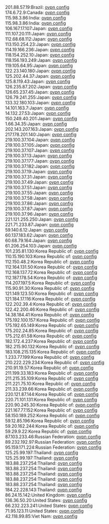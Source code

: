 201.88.57.19:Brazil: [ovpn config](vpn/201_88_57_19.ovpn)  
174.6.72.9:Canada: [ovpn config](vpn/174_6_72_9.ovpn)  
115.98.3.86:India: [ovpn config](vpn/115_98_3_86.ovpn)  
115.98.3.86:India: [ovpn config](vpn/115_98_3_86.ovpn)  
106.167.17.107:Japan: [ovpn config](vpn/106_167_17_107.ovpn)  
111.107.20.111:Japan: [ovpn config](vpn/111_107_20_111.ovpn)  
112.68.68.112:Japan: [ovpn config](vpn/112_68_68_112.ovpn)  
113.150.254.23:Japan: [ovpn config](vpn/113_150_254_23.ovpn)  
114.19.166.236:Japan: [ovpn config](vpn/114_19_166_236.ovpn)  
118.154.252.10:Japan: [ovpn config](vpn/118_154_252_10.ovpn)  
118.156.193.249:Japan: [ovpn config](vpn/118_156_193_249.ovpn)  
119.105.64.95:Japan: [ovpn config](vpn/119_105_64_95.ovpn)  
122.23.140.180:Japan: [ovpn config](vpn/122_23_140_180.ovpn)  
125.202.44.37:Japan: [ovpn config](vpn/125_202_44_37.ovpn)  
125.8.119.43:Japan: [ovpn config](vpn/125_8_119_43.ovpn)  
126.235.87.202:Japan: [ovpn config](vpn/126_235_87_202.ovpn)  
126.65.237.45:Japan: [ovpn config](vpn/126_65_237_45.ovpn)  
126.79.241.255:Japan: [ovpn config](vpn/126_79_241_255.ovpn)  
133.32.180.103:Japan: [ovpn config](vpn/133_32_180_103.ovpn)  
14.101.163.7:Japan: [ovpn config](vpn/14_101_163_7.ovpn)  
14.132.27.53:Japan: [ovpn config](vpn/14_132_27_53.ovpn)  
150.249.40.201:Japan: [ovpn config](vpn/150_249_40_201.ovpn)  
1.66.34.35:Japan: [ovpn config](vpn/1_66_34_35.ovpn)  
202.143.207.163:Japan: [ovpn config](vpn/202_143_207_163.ovpn)  
217.178.201.140:Japan: [ovpn config](vpn/217_178_201_140.ovpn)  
219.100.37.104:Japan: [ovpn config](vpn/219_100_37_104.ovpn)  
219.100.37.105:Japan: [ovpn config](vpn/219_100_37_105.ovpn)  
219.100.37.107:Japan: [ovpn config](vpn/219_100_37_107.ovpn)  
219.100.37.13:Japan: [ovpn config](vpn/219_100_37_13.ovpn)  
219.100.37.177:Japan: [ovpn config](vpn/219_100_37_177.ovpn)  
219.100.37.182:Japan: [ovpn config](vpn/219_100_37_182.ovpn)  
219.100.37.19:Japan: [ovpn config](vpn/219_100_37_19.ovpn)  
219.100.37.31:Japan: [ovpn config](vpn/219_100_37_31.ovpn)  
219.100.37.49:Japan: [ovpn config](vpn/219_100_37_49.ovpn)  
219.100.37.51:Japan: [ovpn config](vpn/219_100_37_51.ovpn)  
219.100.37.55:Japan: [ovpn config](vpn/219_100_37_55.ovpn)  
219.100.37.58:Japan: [ovpn config](vpn/219_100_37_58.ovpn)  
219.100.37.86:Japan: [ovpn config](vpn/219_100_37_86.ovpn)  
219.100.37.87:Japan: [ovpn config](vpn/219_100_37_87.ovpn)  
219.100.37.96:Japan: [ovpn config](vpn/219_100_37_96.ovpn)  
221.121.255.250:Japan: [ovpn config](vpn/221_121_255_250.ovpn)  
221.71.233.87:Japan: [ovpn config](vpn/221_71_233_87.ovpn)  
59.140.6.12:Japan: [ovpn config](vpn/59_140_6_12.ovpn)  
60.137.183.62:Japan: [ovpn config](vpn/60_137_183_62.ovpn)  
60.68.79.164:Japan: [ovpn config](vpn/60_68_79_164.ovpn)  
61.206.254.103:Japan: [ovpn config](vpn/61_206_254_103.ovpn)  
101.235.81.130:Korea Republic of: [ovpn config](vpn/101_235_81_130.ovpn)  
110.15.190.103:Korea Republic of: [ovpn config](vpn/110_15_190_103.ovpn)  
112.150.48.2:Korea Republic of: [ovpn config](vpn/112_150_48_2.ovpn)  
112.164.131.50:Korea Republic of: [ovpn config](vpn/112_164_131_50.ovpn)  
112.168.137.72:Korea Republic of: [ovpn config](vpn/112_168_137_72.ovpn)  
112.187.178.54:Korea Republic of: [ovpn config](vpn/112_187_178_54.ovpn)  
114.207.197.5:Korea Republic of: [ovpn config](vpn/114_207_197_5.ovpn)  
115.90.91.30:Korea Republic of: [ovpn config](vpn/115_90_91_30.ovpn)  
121.149.123.50:Korea Republic of: [ovpn config](vpn/121_149_123_50.ovpn)  
121.184.17.116:Korea Republic of: [ovpn config](vpn/121_184_17_116.ovpn)  
122.202.39.4:Korea Republic of: [ovpn config](vpn/122_202_39_4.ovpn)  
122.42.200.46:Korea Republic of: [ovpn config](vpn/122_42_200_46.ovpn)  
14.38.184.41:Korea Republic of: [ovpn config](vpn/14_38_184_41.ovpn)  
175.192.100.157:Korea Republic of: [ovpn config](vpn/175_192_100_157.ovpn)  
175.192.65.149:Korea Republic of: [ovpn config](vpn/175_192_65_149.ovpn)  
175.202.24.85:Korea Republic of: [ovpn config](vpn/175_202_24_85.ovpn)  
175.212.61.58:Korea Republic of: [ovpn config](vpn/175_212_61_58.ovpn)  
182.172.4.237:Korea Republic of: [ovpn config](vpn/182_172_4_237.ovpn)  
182.215.90.132:Korea Republic of: [ovpn config](vpn/182_215_90_132.ovpn)  
183.108.215.135:Korea Republic of: [ovpn config](vpn/183_108_215_135.ovpn)  
1.233.77.199:Korea Republic of: [ovpn config](vpn/1_233_77_199.ovpn)  
210.222.229.234:Korea Republic of: [ovpn config](vpn/210_222_229_234.ovpn)  
210.91.19.57:Korea Republic of: [ovpn config](vpn/210_91_19_57.ovpn)  
211.199.33.183:Korea Republic of: [ovpn config](vpn/211_199_33_183.ovpn)  
211.215.35.109:Korea Republic of: [ovpn config](vpn/211_215_35_109.ovpn)  
211.221.75.10:Korea Republic of: [ovpn config](vpn/211_221_75_10.ovpn)  
211.33.239.66:Korea Republic of: [ovpn config](vpn/211_33_239_66.ovpn)  
220.121.87.144:Korea Republic of: [ovpn config](vpn/220_121_87_144.ovpn)  
220.71.101.131:Korea Republic of: [ovpn config](vpn/220_71_101_131.ovpn)  
220.90.245.30:Korea Republic of: [ovpn config](vpn/220_90_245_30.ovpn)  
221.167.77.152:Korea Republic of: [ovpn config](vpn/221_167_77_152.ovpn)  
58.150.189.252:Korea Republic of: [ovpn config](vpn/58_150_189_252.ovpn)  
59.12.85.196:Korea Republic of: [ovpn config](vpn/59_12_85_196.ovpn)  
59.20.162.244:Korea Republic of: [ovpn config](vpn/59_20_162_244.ovpn)  
59.29.9.22:Korea Republic of: [ovpn config](vpn/59_29_9_22.ovpn)  
87.103.233.46:Russian Federation: [ovpn config](vpn/87_103_233_46.ovpn)  
89.232.192.97:Russian Federation: [ovpn config](vpn/89_232_192_97.ovpn)  
95.159.171.224:Russian Federation: [ovpn config](vpn/95_159_171_224.ovpn)  
125.25.99.197:Thailand: [ovpn config](vpn/125_25_99_197.ovpn)  
125.25.99.197:Thailand: [ovpn config](vpn/125_25_99_197.ovpn)  
183.88.237.254:Thailand: [ovpn config](vpn/183_88_237_254.ovpn)  
183.88.237.254:Thailand: [ovpn config](vpn/183_88_237_254.ovpn)  
183.88.237.254:Thailand: [ovpn config](vpn/183_88_237_254.ovpn)  
183.88.237.254:Thailand: [ovpn config](vpn/183_88_237_254.ovpn)  
183.88.237.254:Thailand: [ovpn config](vpn/183_88_237_254.ovpn)  
184.22.228.143:Thailand: [ovpn config](vpn/184_22_228_143.ovpn)  
86.24.15.142:United Kingdom: [ovpn config](vpn/86_24_15_142.ovpn)  
136.36.50.20:United States: [ovpn config](vpn/136_36_50_20.ovpn)  
66.232.223.241:United States: [ovpn config](vpn/66_232_223_241.ovpn)  
71.95.123.11:United States: [ovpn config](vpn/71_95_123_11.ovpn)  
42.118.99.85:Viet Nam: [ovpn config](vpn/42_118_99_85.ovpn)  
